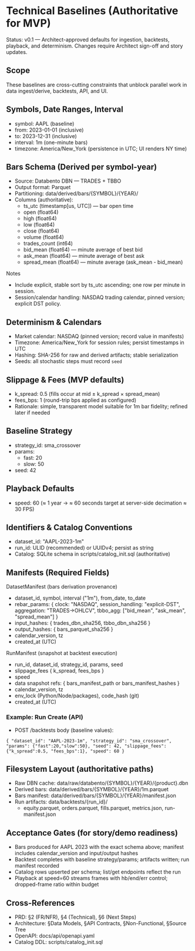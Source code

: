 # Technical Baselines (Authoritative for MVP)

Status: v0.1 — Architect-approved defaults for ingestion, backtests, playback, and determinism. Changes require Architect sign-off and story updates.

## Scope
These baselines are cross-cutting constraints that unblock parallel work in data ingest/derive, backtests, API, and UI.

## Symbols, Date Ranges, Interval
- symbol: AAPL (baseline)
- from: 2023-01-01 (inclusive)
- to:   2023-12-31 (inclusive)
- interval: 1m (one-minute bars)
- timezone: America/New_York (persistence in UTC; UI renders NY time)

## Bars Schema (Derived per symbol-year)
- Source: Databento DBN — TRADES + TBBO
- Output format: Parquet
- Partitioning: data/derived/bars/{SYMBOL}/{YEAR}/
- Columns (authoritative):
  - ts_utc (timestamp[us, UTC]) — bar open time
  - open (float64)
  - high (float64)
  - low (float64)
  - close (float64)
  - volume (float64)
  - trades_count (int64)
  - bid_mean (float64) — minute average of best bid
  - ask_mean (float64) — minute average of best ask
  - spread_mean (float64) — minute average (ask_mean - bid_mean)

Notes
- Include explicit, stable sort by ts_utc ascending; one row per minute in session.
- Session/calendar handling: NASDAQ trading calendar, pinned version; explicit DST policy.

## Determinism & Calendars
- Market calendar: NASDAQ (pinned version; record value in manifests)
- Timezone: America/New_York for session rules; persist timestamps in UTC
- Hashing: SHA-256 for raw and derived artifacts; stable serialization
- Seeds: all stochastic steps must record `seed`

## Slippage & Fees (MVP defaults)
- k_spread: 0.5 (fills occur at mid ± k_spread × spread_mean)
- fees_bps: 1 (round-trip bps applied as configured)
- Rationale: simple, transparent model suitable for 1m bar fidelity; refined later if needed

## Baseline Strategy
- strategy_id: sma_crossover
- params:
  - fast: 20
  - slow: 50
- seed: 42

## Playback Defaults
- speed: 60 (≈ 1 year → ≈ 60 seconds target at server-side decimation ≈ 30 FPS)

## Identifiers & Catalog Conventions
- dataset_id: "AAPL-2023-1m"
- run_id: ULID (recommended) or UUIDv4; persist as string
- Catalog: SQLite schema in scripts/catalog_init.sql (authoritative)

## Manifests (Required Fields)

DatasetManifest (bars derivation provenance)
- dataset_id, symbol, interval ("1m"), from_date, to_date
- rebar_params: { clock: "NASDAQ", session_handling: "explicit-DST", aggregation: "TRADES→OHLCV", tbbo_agg: ["bid_mean", "ask_mean", "spread_mean"] }
- input_hashes: { trades_dbn_sha256, tbbo_dbn_sha256 }
- output_hashes: { bars_parquet_sha256 }
- calendar_version, tz
- created_at (UTC)

RunManifest (snapshot at backtest execution)
- run_id, dataset_id, strategy_id, params, seed
- slippage_fees { k_spread, fees_bps }
- speed
- data snapshot refs: { bars_manifest_path or bars_manifest_hashes }
- calendar_version, tz
- env_lock (Python/Node/packages), code_hash (git)
- created_at (UTC)

### Example: Run Create (API)
- POST /backtests body (baseline values):
```
{ "dataset_id": "AAPL-2023-1m", "strategy_id": "sma_crossover", "params": {"fast":20,"slow":50}, "seed": 42, "slippage_fees": {"k_spread":0.5, "fees_bps":1}, "speed": 60 }
```

## Filesystem Layout (authoritative paths)
- Raw DBN cache: data/raw/databento/{SYMBOL}/{YEAR}/{product}.dbn
- Derived bars: data/derived/bars/{SYMBOL}/{YEAR}/1m.parquet
- Bars manifest: data/derived/bars/{SYMBOL}/{YEAR}/manifest.json
- Run artifacts: data/backtests/{run_id}/
  - equity.parquet, orders.parquet, fills.parquet, metrics.json, run-manifest.json

## Acceptance Gates (for story/demo readiness)
- Bars produced for AAPL 2023 with the exact schema above; manifest includes calendar_version and input/output hashes
- Backtest completes with baseline strategy/params; artifacts written; run manifest recorded
- Catalog rows upserted per schema; list/get endpoints reflect the run
- Playback at speed=60 streams frames with hb/end/err control; dropped-frame ratio within budget

## Cross-References
- PRD: §2 (FR/NFR), §4 (Technical), §6 (Next Steps)
- Architecture: §Data Models, §API Contracts, §Non-Functional, §Source Tree
- OpenAPI: docs/api/openapi.yaml
- Catalog DDL: scripts/catalog_init.sql

